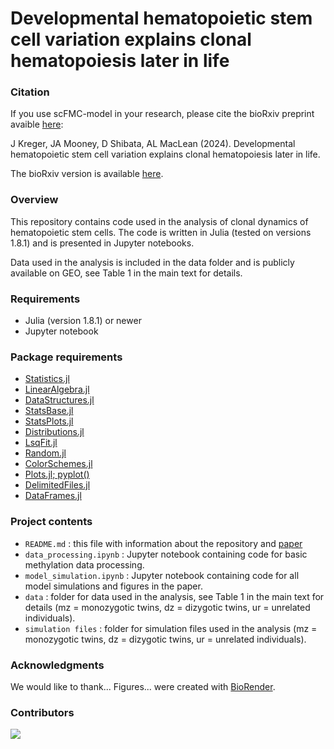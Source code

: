 # Developmental hematopoietic stem cell variation explains clonal hematopoiesis later in life

### Citation
If you use scFMC-model in your research, please cite the bioRxiv preprint avaible [here](https://doi.org/10.1101/2024.03.02.583106):

J Kreger, JA Mooney, D Shibata, AL MacLean (2024).
Developmental hematopoietic stem cell variation explains clonal hematopoiesis later in life.

The bioRxiv version is available [here](https://doi.org/10.1101/2024.03.02.583106). 

### Overview 
This repository contains code used in the analysis of clonal dynamics of hematopoietic stem cells. The code is written in Julia (tested on versions 1.8.1) and is presented in Jupyter notebooks.

Data used in the analysis is included in the data folder and is publicly available on GEO, see Table 1 in the main text for details.

### Requirements 
 - Julia (version 1.8.1) or newer
 - Jupyter notebook

### Package requirements 
 - [Statistics.jl](https://docs.julialang.org/en/v1/stdlib/Statistics/)
 - [LinearAlgebra.jl](https://docs.julialang.org/en/v1/stdlib/LinearAlgebra/)
 - [DataStructures.jl](https://juliacollections.github.io/DataStructures.jl/latest/)
 - [StatsBase.jl](https://juliastats.org/StatsBase.jl/stable/)
 - [StatsPlots.jl](https://github.com/JuliaPlots/StatsPlots.jl)
 - [Distributions.jl](https://juliastats.org/Distributions.jl/stable/)
 - [LsqFit.jl](https://github.com/JuliaNLSolvers/LsqFit.jl)
 - [Random.jl](https://docs.julialang.org/en/v1/stdlib/Random/)
 - [ColorSchemes.jl](https://juliagraphics.github.io/ColorSchemes.jl/stable/basics/)
 - [Plots.jl; pyplot()](https://docs.juliaplots.org/stable/)
 - [DelimitedFiles.jl](https://docs.julialang.org/en/v1/stdlib/DelimitedFiles/)
 - [DataFrames.jl](https://dataframes.juliadata.org/stable/)

### Project contents
 - `README.md` : this file with information about the repository and [paper](https://doi.org/10.1101/2024.03.02.583106)
 - `data_processing.ipynb` :  Jupyter notebook containing code for basic methylation data processing.
 - `model_simulation.ipynb` :  Jupyter notebook containing code for all model simulations and figures in the paper.
 - `data` : folder for data used in the analysis, see Table 1 in the main text for details (mz = monozygotic twins, dz = dizygotic twins, ur = unrelated individuals).
 - `simulation files` : folder for simulation files used in the analysis (mz = monozygotic twins, dz = dizygotic twins, ur = unrelated individuals). 

### Acknowledgments
We would like to thank... Figures... were created with [BioRender](https://biorender.com/).

### Contributors
<a href="https://github.com/maclean-lab/FMCs_for_HSCs/graphs/contributors">
  <img src="https://contributors-img.web.app/image?repo=maclean-lab/FMCs_for_HSCs" />
</a>

